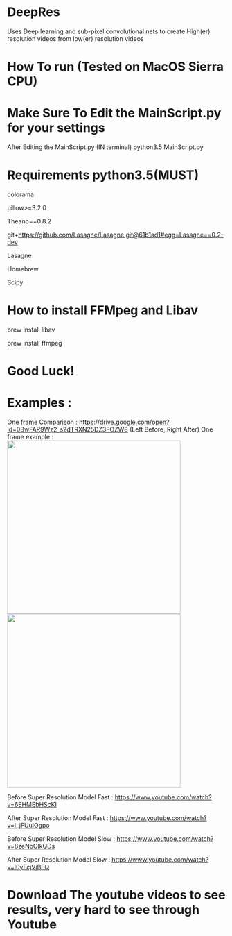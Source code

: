 # DeepRes
Uses Deep learning and sub-pixel convolutional nets to create High(er) resolution videos from low(er) resolution videos

# How To run (Tested on MacOS Sierra CPU)
# Make Sure To Edit the MainScript.py for your settings

After Editing the MainScript.py
(IN terminal)
python3.5 MainScript.py
# Requirements python3.5(MUST)
colorama

pillow>=3.2.0

Theano==0.8.2

git+https://github.com/Lasagne/Lasagne.git@61b1ad1#egg=Lasagne==0.2-dev

Lasagne

Homebrew

Scipy


# How to install FFMpeg and Libav

brew install libav

brew install ffmpeg

# Good Luck!

# Examples :
One frame Comparison : https://drive.google.com/open?id=0BwFAR9Wz2_s2dTRXN25DZ3FOZW8 (Left Before, Right After)
One frame example : <img src="./images/input_detail.png" width=400> <img src="./images/superres_epoch6_detail.png" width=400>

Before Super Resolution Model Fast :   https://www.youtube.com/watch?v=6EHMEbHScKI

After Super Resolution Model Fast : https://www.youtube.com/watch?v=l_jFUulOgpo

Before Super Resolution Model Slow : https://www.youtube.com/watch?v=8zeNoOlkQDs

After Super Resolution Model Slow : https://www.youtube.com/watch?v=l0yFcjVjBFQ

# Download The youtube videos to see results, very hard to see through Youtube





